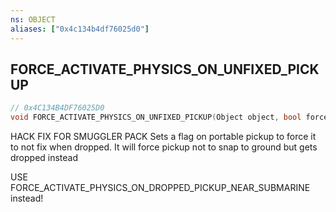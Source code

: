 ```yaml
---
ns: OBJECT
aliases: ["0x4c134b4df76025d0"]
---
```

## FORCE_ACTIVATE_PHYSICS_ON_UNFIXED_PICKUP

```c
// 0x4C134B4DF76025D0
void FORCE_ACTIVATE_PHYSICS_ON_UNFIXED_PICKUP(Object object, bool force);
```

HACK FIX FOR SMUGGLER PACK Sets a flag on portable pickup to force it to not fix when dropped. It will force pickup not to snap to ground but gets dropped instead

USE FORCE_ACTIVATE_PHYSICS_ON_DROPPED_PICKUP_NEAR_SUBMARINE instead!

